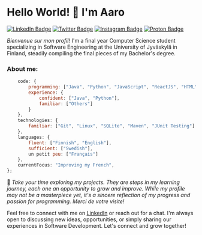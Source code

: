 # Hello World! 👋 I'm Aaro

[![LinkedIn Badge](https://img.shields.io/badge/-LinkedIn-blue?style=flat-square&logo=LinkedIn&logoColor=white&link=https://www.linkedin.com/in/yourusername/)](https://www.linkedin.com/in/AaroKoinsaari/)
[![Twitter Badge](https://img.shields.io/badge/-Twitter-blue?style=flat-square&logo=Twitter&logoColor=white&link=https://twitter.com/aarokoinsaari)](https://twitter.com/aarokoinsaari)
[![Instagram Badge](https://img.shields.io/badge/-Instagram-purple?style=flat-square&logo=Instagram&logoColor=white&link=https://instagram.com/aarokoinsaari)](https://instagram.com/aarokoinsaari)
[![Proton Badge](https://img.shields.io/badge/ProtonMail-8B89CC?style=flat-square&logo=protonmail&logoColor=white&link=mailto:aaro.koinsaari@proton.me)](mailto:aaro.koinsaari@proton.me)

*Bienvenue sur mon profil!* I'm a final year Computer Science student specializing in Software Engineering at the University of Jyväskylä in Finland, steadily compiling the final pieces of my Bachelor's degree.

### About me:

```javascript
    code: {
        programming: ["Java", "Python", "JavaScript", "ReactJS", "HTML", "CSS", "C#", "C/C++", "SQL", "Bash"],
        experience: {
            confident: ["Java", "Python"],
            familiar: ["Others"]
        }
    },
    technologies: {
        familiar: ["Git", "Linux", "SQLite", "Maven", "JUnit Testing"]
    },
    languages: {
        fluent: ["Finnish", "English"],
        sufficient: ["Swedish"],
        un petit peu: ["Français"]
    },
    currentFocus: "Improving my French",
};


```

🌱 *Take your time exploring my projects. They are steps in my learning journey, each one an opportunity to grow and improve. While my profile may not be a masterpiece yet, it's a sincere reflection of my progress and passion for programming. Merci de votre visite!*

Feel free to connect with me on [LinkedIn](https://www.linkedin.com/in/AaroKoinsaari/) or reach out for a chat. I'm always open to discussing new ideas, opportunities, or simply sharing our experiences in Software Development. Let's connect and grow together!
